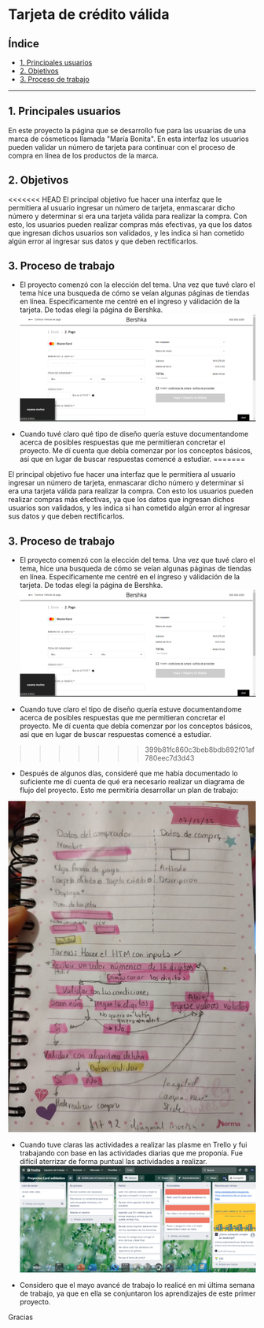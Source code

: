 # Tarjeta de crédito válida

## Índice

* [1. Principales usuarios](#1-Principales-usuarios)
* [2. Objetivos](#2-objetivos)
* [3. Proceso de trabajo](#3-proceso-de-trabajo)


***

## 1. Principales usuarios

En este proyecto la página que se desarrollo fue para las usuarias de una marca de cósmeticos llamada "María Bonita". En esta interfaz los usuarios pueden validar un número de tarjeta para continuar con el proceso de compra en línea de los productos de la marca. 


## 2. Objetivos
<<<<<<< HEAD
El principal objetivo fue hacer una interfaz que le permitiera al usuario ingresar un número de tarjeta, enmascarar dicho número y determinar si era una tarjeta válida para realizar la compra. Con esto, los usuarios pueden realizar compras más efectivas, ya que los datos que ingresan dichos usuarios son validados, y les indica si han cometido algún error al ingresar sus datos y que deben rectificarlos.

## 3. Proceso de trabajo
* El proyecto comenzó con la elección del tema. Una vez que tuvé claro el tema hice una busqueda de cómo se veían algunas páginas de tiendas en línea. Especificamente me centré en el ingreso y válidación de la tarjeta. De todas elegí la página de Bershka. 
![Prototipo de la página](/ejemplo%20de%20car%20validation.png)

* Cuando tuvé claro qué tipo de diseño quería estuve documentandome acerca de posibles respuestas que me permitieran concretar el proyecto. Me dí cuenta que debía comenzar por los conceptos básicos, así que en lugar de buscar respuestas comencé a estudiar. 
=======

El principal objetivo fue hacer una interfaz que le permitiera al usuario ingresar un número de tarjeta, enmascarar dicho número y determinar si era una tarjeta válida para realizar la compra. 
Con esto los usuarios pueden realizar compras más efectivas, ya que los datos que ingresan dichos usuarios son validados, y les indica si han cometido algún error al ingresar sus datos y que deben rectificarlos. 

## 3. Proceso de trabajo
* El proyecto comenzó con la elección del tema. Una vez que tuvé claro el tema, hice una busqueda de cómo se veían algunas páginas de tiendas en línea. Especificamente me centré en el ingreso y válidación de la tarjeta. De todas elegí la página de Bershka. 
![Prototipo de la página](/ejemplo%20de%20car%20validation.png)

* Cuando tuve claro el tipo de diseño quería estuve documentandome acerca de posibles respuestas que me permitieran concretar el proyecto. Me dí cuenta que debía comenzar por los conceptos básicos, así que en lugar de buscar respuestas comencé a estudiar. 
>>>>>>> 399b81fc860c3beb8bdb892f01af780eec7d3d43

* Después de algunos días, consideré que me había documentado lo suficiente me dí cuenta de qué era necesario realizar un diagrama de flujo del proyecto. Esto me permitiría desarrollar un plan de trabajo: 

![Diagrama de flujo del proyecto](diagrama.jpeg)

* Cuando tuve claras las actividades a realizar las plasme en Trello y fui trabajando con base en las actividades diarias que me proponía. Fue difícil aterrizar de forma puntual las actividades a realizar. 
![Planeación de actividades puntuales del proyecto](trello.png)


* Considero que el mayo avancé de trabajo lo realicé en mi última semana de trabajo, ya que en ella se conjuntaron los aprendizajes de este primer proyecto.


Gracias






